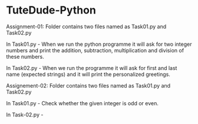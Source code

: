 # TuteDude-Python
Assignment-01: Folder contains two files named as Task01.py and Task02.py

In Task01.py - When we run the python programme it will ask for two integer numbers and print the addition, subtraction, multiplication and division of these numbers.

In Task02.py - When we run the programme it will ask for first and last name (expected strings) and it will print the personalized greetings.


Assignement-02: Folder contains two files named as Task01.py and Task02.py

In Task01.py -  Check whether the given integer is odd or even.

In Task-02.py - 